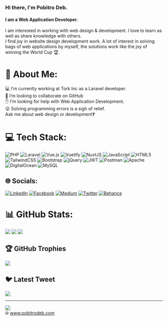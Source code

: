 ### Hi there, I'm Pobitro Deb.
#### I am a Web Application Developer.
I am interested in working with web design & development. I love to learn as well as share knowledge with others. <br>
I find joy in website design development work. A lot of interest in solving bags of web applications by myself, the solutions work like the joy of winning the World Cup 🏆.
# 💫 About Me:
💻 I’m currently working at Tork Inc as a Laravel developer.<br>💎 I’m looking to collaborate on GitHub<br>✋ I’m looking for help with Web Application Development.<br>😛 Solving programming errors is a sigh of relief.<br>Ask me about web design or development❓<br>
# 💻 Tech Stack:
![PHP](https://img.shields.io/badge/php-%23777BB4.svg?style=for-the-badge&logo=php&logoColor=white)
![Laravel](https://img.shields.io/badge/laravel-%23FF2D20.svg?style=for-the-badge&logo=laravel&logoColor=white) 
![Vue.js](https://img.shields.io/badge/vuejs-%2335495e.svg?style=for-the-badge&logo=vuedotjs&logoColor=%234FC08D)
![Vuetify](https://img.shields.io/badge/Vuetify-1867C0?style=for-the-badge&logo=vuetify&logoColor=AEDDFF) 
![NuxtJS](https://img.shields.io/badge/Nuxt-black?style=for-the-badge&logo=nuxt.js&logoColor=white)
![JavaScript](https://img.shields.io/badge/javascript-%23323330.svg?style=for-the-badge&logo=javascript&logoColor=%23F7DF1E) 
![HTML5](https://img.shields.io/badge/html5-%23E34F26.svg?style=for-the-badge&logo=html5&logoColor=white)
![TailwindCSS](https://img.shields.io/badge/tailwindcss-%2338B2AC.svg?style=for-the-badge&logo=tailwind-css&logoColor=white)
![Bootstrap](https://img.shields.io/badge/bootstrap-%23563D7C.svg?style=for-the-badge&logo=bootstrap&logoColor=white) 
![jQuery](https://img.shields.io/badge/jquery-%230769AD.svg?style=for-the-badge&logo=jquery&logoColor=white) 
![JWT](https://img.shields.io/badge/JWT-black?style=for-the-badge&logo=JSON%20web%20tokens) 
![Postman](https://img.shields.io/badge/Postman-FF6C37?style=for-the-badge&logo=postman&logoColor=white)
![Apache](https://img.shields.io/badge/apache-%23D42029.svg?style=for-the-badge&logo=apache&logoColor=white) 
![DigitalOcean](https://img.shields.io/badge/DigitalOcean-%230167ff.svg?style=for-the-badge&logo=digitalOcean&logoColor=white)
![MySQL](https://img.shields.io/badge/mysql-%2300f.svg?style=for-the-badge&logo=mysql&logoColor=white)  

## 🌐 Socials:
[![LinkedIn](https://img.shields.io/badge/LinkedIn-%230077B5.svg?logo=linkedin&logoColor=white)](https://linkedin.com/in/pobitrodeb)
[![Facebook](https://img.shields.io/badge/Facebook-%231877F2.svg?logo=Facebook&logoColor=white)](https://facebook.com/pobitrodeb) 
[![Medium](https://img.shields.io/badge/Medium-12100E?logo=medium&logoColor=white)](https://medium.com/@@pobitrodeb)
[![Twitter](https://img.shields.io/badge/Twitter-%231DA1F2.svg?logo=Twitter&logoColor=white)](https://twitter.com/pobitrodebnt) 
[![Behance](https://img.shields.io/badge/Behance-1769ff?logo=behance&logoColor=white)](https://behance.net/pobitrodeb) 

# 📊 GitHub Stats:
![](https://github-readme-stats.vercel.app/api?username=pobitrodeb&theme=swift&hide_border=true&include_all_commits=false&count_private=false)
![](https://github-readme-stats.vercel.app/api/top-langs/?username=pobitrodeb&theme=swift&hide_border=true&include_all_commits=false&count_private=false&layout=compact)
![](https://github-readme-streak-stats.herokuapp.com/?user=pobitrodeb&theme=swift&hide_border=true) <br>


## 🏆 GitHub Trophies
![](https://github-profile-trophy.vercel.app/?username=pobitrodeb&theme=discord&no-frame=false&no-bg=true&margin-w=4)

## 🐦 Latest Tweet
[![](https://gtce.itsvg.in/api?username=pobitrodebnt)](https://github.com/VishwaGauravIn/github-twitter-card-embed)

---
[![](https://visitcount.itsvg.in/api?id=pobitrodeb&icon=0&color=6)](https://visitcount.itsvg.in) <br>
🌐 www.pobitrodeb.com
<!-- Proudly created with GPRM ( https://gprm.itsvg.in ) -->
